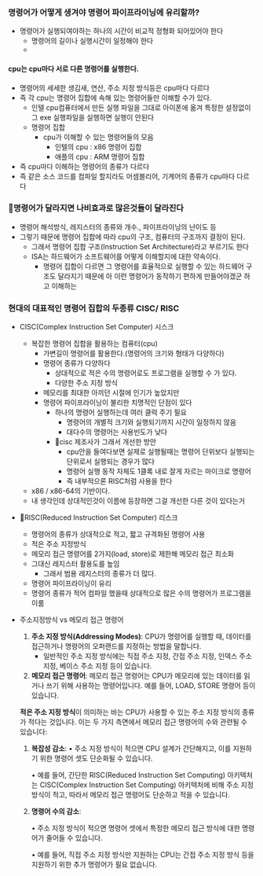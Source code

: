 ### 명령어가 어떻게 생겨야 명령어 파이프라이닝에 유리할까?
- 명령어가 실행되여야하는 하나의 시간이 비교적 정형화 되어있어야 한다
	- 명령어의 길이나 실행시간이 일정해야 한다
	- 
#### cpu는 cpu마다 서로 다른 명령어를 실행한다.
- 명령어의 세세한 생김새, 연산, 주소 지정 방식등은 cpu마다 다르다
- 즉 각 cpu는 명령어 집합에 속해 있는 명령어들만 이해할 수가 있다.
	- 인텔 cpu컴퓨터에서 만든 실행 파일을 그대로 아이폰에 옮겨 특정한 설정없이 그 exe 실행파일을 실행하면 실행이 안된다
	- 명령어 집합
		- cpu가 이해할 수 있는 명령어들의 모음
			- 인텔의 cpu : x86 명령어 집합
			- 애플의 cpu : ARM 명령어 집합
- 즉 cpu마다 이해하는 명령어의 종류가 다르다
- 즉 같은 소스 코드를 컴파일 할지라도 어셈블리어, 기계어의 종류가 cpu마다 다르다


### 명령어가 달라지면 나비효과로 많은것들이 달라진다 
- 명령어 해석방식, 레지스터의 종류와 개수., 파이프라이닝의 난이도 등
- 그렇기 때문에 명령어 집합에 따라 cpu의 구조, 컴퓨터의 구조까지 결정이 된다.
	- 그래서 명령어 집합 구조(Instruction Set Architecture)라고 부르기도 한다
	- ISA는 하드웨어가 소프트웨어를 어떻게 이해할지에 대한 약속이다. 
		- 명령어 집합이 다르면 그 명령어를 효율적으로 실행할 수 있는 하드웨어 구조도 달라지기 때문에 아 이런 명령어가 동작하기 편하게 만들어야겠군 하고 이해하는 

### 현대의 대표적인 명령어 집합의 두종류 CISC/ RISC
- CISC(Complex Instruction Set Computer) 시스크
	- 복잡한 명령어 집합을 활용하는 컴퓨터(cpu)
		- 가변길이 명령어를 활용한다.(명령어의 크기와 형태가 다양하다)
		- 명령어 종류가 다양하다
			- 상대적으로 적은 수의 명령어로도 프로그램을 실행할 수 가 있다.
			- 다양한 주소 지정 방식
		- 메모리를 최대한 아끼던 시절에 인기가 높았지만
		- 명령어 파이프라이닝이 불리한 치명적인 단점이 있다
			- 하나의 명령어 실행하는데 여러 클럭 주기 필요
				- 명령어의 개별적 크기와 실행되기까지 시간이 일정하지 않음
				- 대다수의 명령어는 사용빈도가 낮다
			- cisc 제조사가 그래서 개선한 방안
				- cpu안을 들여다보면 실제로 실행될때는 명령어 단위보다 실행되는 단위로서 실행되는 경우가 많다
				- 명령어 실행 동작 자체도 1클록 내로 잘게 자르는 마이크로 명령어
				- 즉 내부적으론 RISC처럼 사용을 한다
	- x86 / x86-64의 기반이다.
	- 내 생각인데 상대적인것이 이름에 등장하면 그걸 개선한 다른 것이 있다는거
- RISC(Reduced Instruction Set Computer) 리스크
	- 명령어의 종류가 상대적으로 적고, 짧고 규격화된 명령어 사용
	- 적은 주소 지정방식
	- 메모리 접근 명령어를 2가지(load, store)로 제한해 메모리 접근 최소화
	- 그대신 레지스터 활용도를 높임
		- 그래서 범용 레지스터의 종류가 더 많다.
	- 명령어 파이프라이닝이 유리
	- 명령어 종류가 적어 컴파일 했을때 상대적으로 많은 수의 명령어가 프로그램을 이룸

- 주소지정방식 vs 메모리 접근 명령어
	1. **주소 지정 방식(Addressing Modes)**:
		CPU가 명령어를 실행할 때, 데이터를 접근하거나 명령어의 오퍼랜드를 지정하는 방법을 말합니다.
		- 일반적인 주소 지정 방식에는 직접 주소 지정, 간접 주소 지정, 인덱스 주소 지정, 베이스 주소 지정 등이 있습니다.
	2. **메모리 접근 명령어**:
		메모리 접근 명령어는 CPU가 메모리에 있는 데이터를 읽거나 쓰기 위해 사용하는 명령어입니다. 예를 들어, LOAD, STORE 명령어 등이 있습니다.
	
	**적은 주소 지정 방식**이 의미하는 바는 CPU가 사용할 수 있는 주소 지정 방식의 종류가 적다는 것입니다. 이는 두 가지 측면에서 메모리 접근 명령어의 수와 관련될 수 있습니다:
	
	1. **복잡성 감소**:
		• 주소 지정 방식이 적으면 CPU 설계가 간단해지고, 이를 지원하기 위한 명령어 셋도 단순화될 수 있습니다.
		
		• 예를 들어, 간단한 RISC(Reduced Instruction Set Computing) 아키텍처는 CISC(Complex Instruction Set Computing) 아키텍처에 비해 주소 지정 방식이 적고, 따라서 메모리 접근 명령어도 단순하고 적을 수 있습니다.
		
	2. **명령어 수의 감소**:
		
		• 주소 지정 방식이 적으면 명령어 셋에서 특정한 메모리 접근 방식에 대한 명령어가 줄어들 수 있습니다.
		
		• 예를 들어, 직접 주소 지정 방식만 지원하는 CPU는 간접 주소 지정 방식 등을 지원하기 위한 추가 명령어가 필요 없습니다.